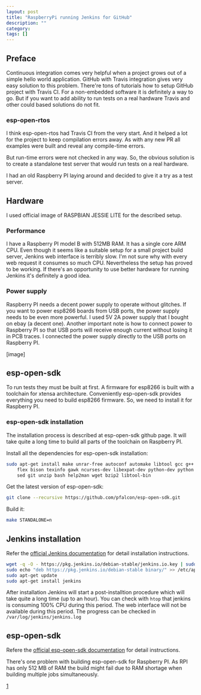 ```yaml
---
layout: post
title: "RaspberryPi running Jenkins for GitHub"
description: ""
category:
tags: []
---
```


## Preface

Continuous integration comes very helpful when a project grows out of a simple
hello world application. GitHub with Travis integration gives very easy
solution to this problem. There're tons of tutorials how to setup GitHub project
with Travis CI. For a non-embedded software it is definitely a way to go. But if
you want to add ability to run tests on a real hardware Travis and other could
based solutions do not fit.

### esp-open-rtos

I think esp-open-rtos had Travis CI from the very start. And it helped a lot
for the project to keep compilation errors away. As with any new PR all
examples were built and reveal any compile-time errors.

But run-time errors were not checked in any way. So, the obvious solution is
to create a standalone test server that would run tests on a real hardware.

I had an old Raspberry PI laying around and decided to give it a try as a test
server.

## Hardware

I used official image of RASPBIAN JESSIE LITE for the described setup.

### Performance
I have a Raspberry PI model B with 512MB RAM. It has a single core ARM CPU.
Even though it seems like a suitable setup for a small project build server,
Jenkins web interface is terribly slow. I'm not sure why with every web
request it consumes so much CPU. Nevertheless the setup has proved to be working.
If there's an opportunity to use better hardware for running Jenkins it's
definitely a good idea.

### Power supply
Raspberry PI needs a decent power supply to operate without glitches. If you
want to power esp8266 boards from USB ports, the power supply needs to be even
more powerful. I used 5V 2A power supply that I bought on ebay (a decent one).
Another important note is how to connect power to Raspberry PI so that USB ports
will receive enough current without losing it in PCB traces. I connected the
power supply directly to the USB ports on Raspberry PI.

[image]

## esp-open-sdk

To run tests they must be built at first. A firmware for esp8266 is built with
a toolchain for xtensa architecture. Conveniently esp-open-sdk provides
everything you need to build esp8266 firmware. So, we need to install it
for Raspberry PI.

### esp-open-sdk installation

The installation process is described at esp-open-sdk github page. It will take
quite a long time to build all parts of the toolchain on Raspberry PI.

Install all the dependencies for esp-open-sdk installation:
```bash
sudo apt-get install make unrar-free autoconf automake libtool gcc g++ gperf \
    flex bison texinfo gawk ncurses-dev libexpat-dev python-dev python python-serial \
    sed git unzip bash help2man wget bzip2 libtool-bin
```

Get the latest version of esp-open-sdk:
```bash
git clone --recursive https://github.com/pfalcon/esp-open-sdk.git
```

Build it:
```bash
make STANDALONE=n
```


## Jenkins installation

Refer the [official Jenkins documentation](1) for detail installation instructions.

```bash
wget -q -O - https://pkg.jenkins.io/debian-stable/jenkins.io.key | sudo apt-key add -
sudo echo "deb https://pkg.jenkins.io/debian-stable binary/" >> /etc/apt/sources.list
sudo apt-get update
sudo apt-get install jenkins
```

After installation Jenkins will start a post-installtion procedure which will
take quite a long time (up to an hour).
You can check with `htop` that jenkins is consuming 100% CPU during this period.
The web interface will not be available during this period.
The progress can be checked in `/var/log/jenkins/jenkins.log`

## esp-open-sdk

Refere the [official esp-open-sdk documentation](2) for detail instructions.

There's one problem with building esp-open-sdk for Raspberry PI.
As RPI has only 512 MB of RAM the build might fail due to RAM shortage when
building multiple jobs simultaneously.

[1](https://pkg.jenkins.io/debian-stable/)


